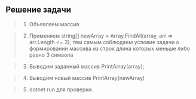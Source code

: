 ## Решение задачи

> 1. Объявляем массив

> 2. Применяем  string[] newArray = Array.FindAll(array, arr => arr.Length <= 3); тем самым соблюдаем условие задачи о формировании массива из строк длина которых меньше либо равно 3 символа

> 3. Выводим заданный массив PrintArray(array);

> 4. Выводим новый массив PrintArray(newArray)

> 5. dotnet run для проверки.